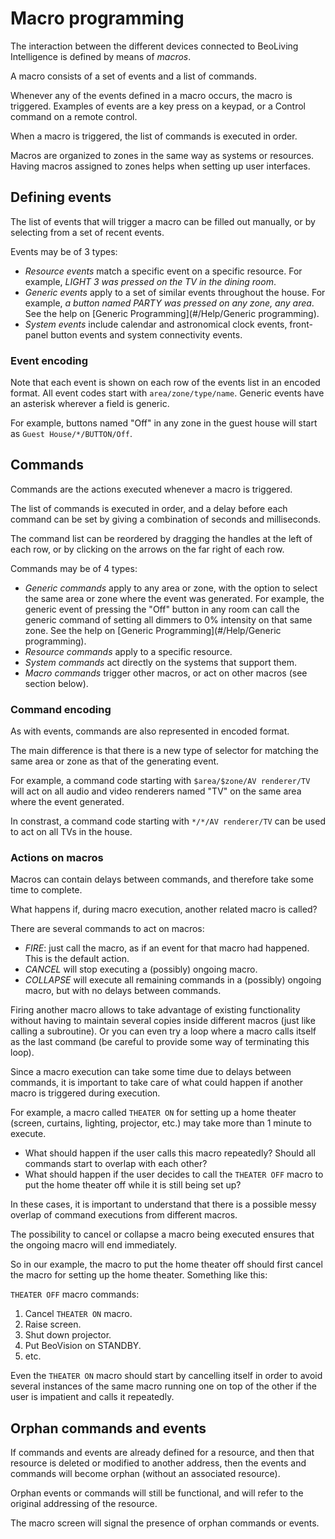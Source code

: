 Macro programming
=================

The interaction between the different devices connected to BeoLiving Intelligence is defined by means of *macros*.

A macro consists of a set of events and a list of commands.

Whenever any of the events defined in a macro occurs, the macro is
triggered. Examples of events are a key press on a keypad, or a
Control command on a remote control.

When a macro is triggered, the list of commands is executed in order.

Macros are organized to zones in the same way as systems or
resources. Having macros assigned to zones helps when setting up user
interfaces.

Defining events
---------------

The list of events that will trigger a macro can be filled out
manually, or by selecting from a set of recent events.

Events may be of 3 types:

-  *Resource events* match a specific event on a specific resource.
   For example, *LIGHT 3 was pressed on the TV in the dining room*.
-  *Generic events* apply to a set of similar events throughout the
   house. For example, *a button named PARTY was pressed on any zone,
   any area*. See the help on [Generic Programming](#/Help/Generic programming).
-  *System events* include calendar and astronomical clock events,
   front-panel button events and system connectivity events.
<!-- FIXME: it should also mention location events if they are enable! -->

### Event encoding

Note that each event is shown on each row of the events list in an
encoded format. All event codes start with
`area/zone/type/name`. Generic events have an asterisk wherever a
field is generic.

For example, buttons named "Off" in any zone in the guest house will
start as `Guest House/*/BUTTON/Off`.

Commands
--------

Commands are the actions executed whenever a macro is triggered.

The list of commands is executed in order, and a delay before each
command can be set by giving a combination of seconds and
milliseconds.

The command list can be reordered by dragging the handles at the left
of each row, or by clicking on the arrows on the far right of each
row.

Commands may be of 4 types:

-  *Generic commands* apply to any area or zone, with the option to
   select the same area or zone where the event was generated. For
   example, the generic event of pressing the "Off" button in any room
   can call the generic command of setting all dimmers to 0% intensity
   on that same zone.  See the help on [Generic Programming](#/Help/Generic programming).
-  *Resource commands* apply to a specific resource.
-  *System commands* act directly on the systems that support them.
-  *Macro commands* trigger other macros, or act on other macros (see
   section below).

### Command encoding

As with events, commands are also represented in encoded format.

The main difference is that there is a new type of selector for
matching the same area or zone as that of the generating event.

For example, a command code starting with `$area/$zone/AV renderer/TV`
will act on all audio and video renderers named "TV" on the same area
where the event generated.

In constrast, a command code starting with `*/*/AV renderer/TV` can be
used to act on all TVs in the house.


### Actions on macros

Macros can contain delays between commands, and therefore take some
time to complete.

What happens if, during macro execution, another related macro is
called?

There are several commands to act on macros:

- *FIRE*: just call the macro, as if an event for that macro had
  happened. This is the default action.
- *CANCEL* will stop executing a (possibly) ongoing macro.
- *COLLAPSE* will execute all remaining commands in a (possibly)
   ongoing macro, but with no delays between commands.

Firing another macro allows to take advantage of existing
functionality without having to maintain several copies inside
different macros (just like calling a subroutine). Or you can even try
a loop where a macro calls itself as the last command (be careful to
provide some way of terminating this loop).

Since a macro execution can take some time due to delays between
commands, it is important to take care of what could happen if another
macro is triggered during execution.

For example, a macro called `THEATER ON` for setting up a home theater
(screen, curtains, lighting, projector, etc.) may take more than 1
minute to execute.

- What should happen if the user calls this macro repeatedly? Should
  all commands start to overlap with each other?
- What should happen if the user decides to call the `THEATER OFF`
  macro to put the home theater off while it is still being set up?

In these cases, it is important to understand that there is a possible
messy overlap of command executions from different macros.

The possibility to cancel or collapse a macro being executed ensures
that the ongoing macro will end immediately.

So in our example, the macro to put the home theater off should first
cancel the macro for setting up the home theater. Something like this:

`THEATER OFF` macro commands:
 1. Cancel `THEATER ON` macro.
 2. Raise screen.
 3. Shut down projector.
 4. Put BeoVision on STANDBY.
 5. etc.

Even the `THEATER ON` macro should start by cancelling itself in order
to avoid several instances of the same macro running one on top of the
other if the user is impatient and calls it repeatedly.

Orphan commands and events
--------------------------

If commands and events are already defined for a resource, and then
that resource is deleted or modified to another address, then the
events and commands will become orphan (without an associated
resource).

Orphan events or commands will still be functional, and will refer to
the original addressing of the resource.

The macro screen will signal the presence of orphan commands or
events.
